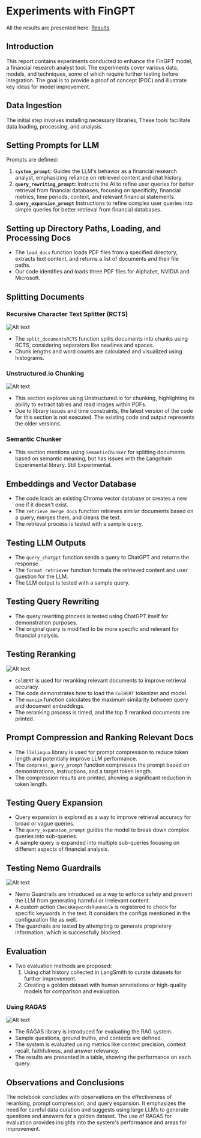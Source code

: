 # Experiments with FinGPT

All the results are presented here: [Results](https://github.com/xandie985/RAGFinanceChatBot/blob/main/notebooks/langsmith_groq_openaiembed.ipynb).

## Introduction

This report contains experiments conducted to enhance the FinGPT model, a financial research analyst tool. The experiments cover various data, models, and techniques, some of which require further testing before integration. The goal is to provide a proof of concept (POC) and illustrate key ideas for model improvement.

## Data Ingestion

The initial step involves installing necessary libraries, These tools facilitate data loading, processing, and analysis.

## Setting Prompts for LLM

Prompts are defined:

1.  **`system_prompt`:** Guides the LLM's behavior as a financial research analyst, emphasizing reliance on retrieved content and chat history.
2.  **`query_rewriting_prompt`:** Instructs the AI to refine user queries for better retrieval from financial databases, focusing on specificity, financial metrics, time periods, context, and relevant financial statements.
3. **`query_expansion_prompt`** Instructions to refine complex user queries into simple queries for better retrieval from financial databases.

## Setting up Directory Paths, Loading, and Processing Docs

*   The `load_docs` function loads PDF files from a specified directory, extracts text content, and returns a list of documents and their file paths.
*   Our code identifies and loads three PDF files for Alphabet, NVIDIA and Microsoft.

## Splitting Documents

### Recursive Character Text Splitter (RCTS)
![Alt text](images/image11.png)

*   The `split_documentsRCTS` function splits documents into chunks using RCTS, considering separators like newlines and spaces.
*   Chunk lengths and word counts are calculated and visualized using histograms.

### Unstructured.io Chunking
![Alt text](images/image12.png)
*   This section explores using Unstructured.io for chunking, highlighting its ability to extract tables and read images within PDFs.
*   Due to library issues and time constraints, the latest version of the code for this section is not executed. The existing code and output represents the older versions. 

### Semantic Chunker

*   This section mentions using `SemanticChunker` for splitting documents based on semantic meaning, but has issues with the Langchain Experimental library. Still Experimental. 

## Embeddings and Vector Database

*   The code loads an existing Chroma vector database or creates a new one if it doesn't exist.
*   The `retrieve_merge_docs` function retrieves similar documents based on a query, merges them, and cleans the text.
*   The retrieval process is tested with a sample query.

## Testing LLM Outputs

*   The `query_chatgpt` function sends a query to ChatGPT and returns the response.
*   The `format_retriever` function formats the retrieved content and user question for the LLM.
*   The LLM output is tested with a sample query.

## Testing Query Rewriting

*   The query rewriting process is tested using ChatGPT itself for demonstration purposes.
*   The original query is modified to be more specific and relevant for financial analysis.

## Testing Reranking
![Alt text](images/image15.png)
*   `ColBERT` is used for reranking relevant documents to improve retrieval accuracy.
*   The code demonstrates how to load the `ColBERT` tokenizer and model.
*   The `maxsim` function calculates the maximum similarity between query and document embeddings.
*   The reranking process is timed, and the top 5 reranked documents are printed.

## Prompt Compression and Ranking Relevant Docs

*   The `llmlingua` library is used for prompt compression to reduce token length and potentially improve LLM performance.
*   The `compress_query_prompt` function compresses the prompt based on demonstrations, instructions, and a target token length.
*   The compression results are printed, showing a significant reduction in token length.

## Testing Query Expansion

*   Query expansion is explored as a way to improve retrieval accuracy for broad or vague queries.
*   The `query_expansion_prompt` guides the model to break down complex queries into sub-queries.
*   A sample query is expanded into multiple sub-queries focusing on different aspects of financial analysis.

## Testing Nemo Guardrails
![Alt text](images/image16.jpg)

*   Nemo Guardrails are introduced as a way to enforce safety and prevent the LLM from generating harmful or irrelevant content.
*   A custom action `CheckKeywordsRunnable` is registered to check for specific keywords in the text. It considers the configs mentioned in the configuration file as well. 
*   The guardrails are tested by attempting to generate proprietary information, which is successfully blocked.

## Evaluation

*   Two evaluation methods are proposed:
    1.  Using chat history collected in LangSmith to curate datasets for further improvement.
    2.  Creating a golden dataset with human annotations or high-quality models for comparison and evaluation.

### Using RAGAS
![Alt text](images/image13.png)

*   The RAGAS library is introduced for evaluating the RAG system.
*   Sample questions, ground truths, and contexts are defined.
*   The system is evaluated using metrics like context precision, context recall, faithfulness, and answer relevancy.
*   The results are presented in a table, showing the performance on each query.

## Observations and Conclusions

The notebook concludes with observations on the effectiveness of reranking, prompt compression, and query expansion. It emphasizes the need for careful data curation and suggests using large LLMs to generate questions and answers for a golden dataset. The use of RAGAS for evaluation provides insights into the system's performance and areas for improvement.
